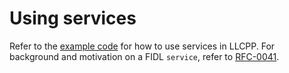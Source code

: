 # Using services

Refer to the [example code][code] for how to use services in LLCPP. For
background and motivation on a FIDL `service`, refer to [RFC-0041][rfc-0041].

<!-- xrefs -->
[code]: /examples/fidl/llcpp/services
[rfc-0041]: /contribute/governance/rfcs/0041_unifying_services_devices.md

